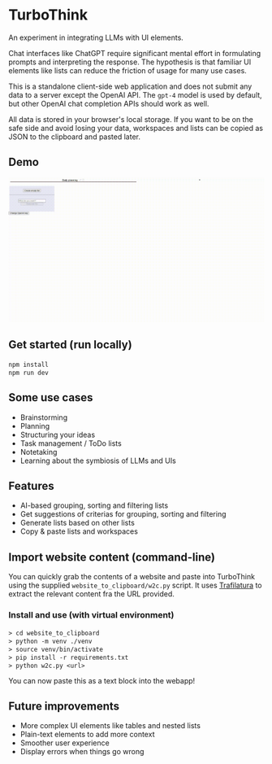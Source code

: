 # TurboThink

An experiment in integrating LLMs with UI elements.

Chat interfaces like ChatGPT require significant mental effort in formulating prompts and interpreting
the response. The hypothesis is that familiar UI elements like lists can reduce the friction of usage
for many use cases.

This is a standalone client-side web application and does not submit any data to a server except
the OpenAI API. The `gpt-4` model is used by default, but other OpenAI chat completion APIs should
work as well.

All data is stored in your browser's local storage. If you want to be on the safe side and avoid
losing your data, workspaces and lists can be copied as JSON to the clipboard and pasted later.

## Demo

![Demo](https://github.com/espenabr/turbothink/blob/main/demo.gif)


## Get started (run locally)

```
npm install
npm run dev
```

## Some use cases

- Brainstorming
- Planning
- Structuring your ideas
- Task management / ToDo lists
- Notetaking
- Learning about the symbiosis of LLMs and UIs

## Features

- AI-based grouping, sorting and filtering lists 
- Get suggestions of criterias for grouping, sorting and filtering
- Generate lists based on other lists
- Copy & paste lists and workspaces

## Import website content (command-line)

You can quickly grab the contents of a website and paste into TurboThink using the supplied
`website_to_clipboard/w2c.py` script. It uses [Trafilatura](https://trafilatura.readthedocs.io)
to extract the relevant content fra the URL provided.

### Install and use (with virtual environment)

```
> cd website_to_clipboard
> python -m venv ./venv
> source venv/bin/activate
> pip install -r requirements.txt
> python w2c.py <url>
```

You can now paste this as a text block into the webapp!
## Future improvements

- More complex UI elements like tables and nested lists
- Plain-text elements to add more context
- Smoother user experience
- Display errors when things go wrong
